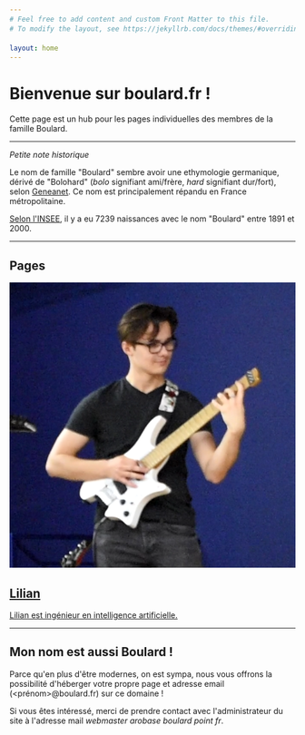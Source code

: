 ```yaml
---
# Feel free to add content and custom Front Matter to this file.
# To modify the layout, see https://jekyllrb.com/docs/themes/#overriding-theme-defaults

layout: home
---
```


# Bienvenue sur boulard.fr !

Cette page est un hub pour les pages individuelles des membres de la famille Boulard.

<hr>

*Petite note historique*

Le nom de famille "Boulard" sembre avoir une ethymologie germanique, dérivé de "Bolohard" (*bolo* signifiant ami/frère, *hard* signifiant dur/fort), selon [Geneanet](https://www.geneanet.org/nom-de-famille/BOULARD). Ce nom est principalement répandu en France métropolitaine.

[Selon l'INSEE](https://www.insee.fr/fr/statistiques/3536630), il y a eu 7239 naissances avec le nom "Boulard" entre 1891 et 2000.

<hr>

## Pages

<section class="tiles">
    <article class="tile">
        <span class="tile-image">
            <img src="/assets/images/lilian.png" alt="Lilian's avatar">
        </span>
        <a href="https://lilian.boulard.fr">
            <h2>Lilian</h2>
            <div class="tile-content">
                <p>
                    Lilian est ingénieur en intelligence artificielle.
                </p>
            </div>
        </a>
    </article>
</section>

<hr>

## Mon nom est aussi Boulard !

Parce qu'en plus d'être modernes, on est sympa, nous vous offrons la possibilité d'héberger votre propre page et adresse email (\<prénom\>@boulard.fr) sur ce domaine !

Si vous êtes intéressé, merci de prendre contact avec l'administrateur du site à l'adresse mail *webmaster arobase boulard point fr*.
